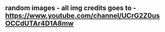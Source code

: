 ## random images - all img credits goes to - https://www.youtube.com/channel/UCrG2Z0usOCCdUTAr4D1A8mw
